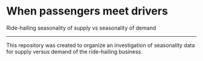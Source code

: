 # When passengers meet drivers
Ride-hailing seasonality of supply vs seasonality of demand
___
This repository was created to organize an investigation of seasonality data for supply versus demand of the ride-hailing business.
